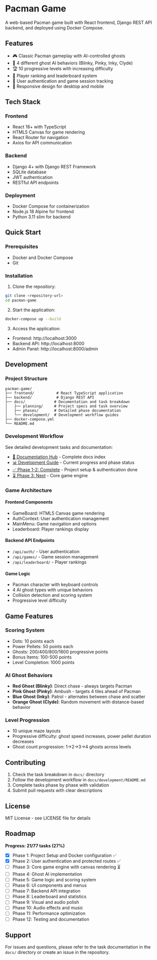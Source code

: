 # Pacman Game

A web-based Pacman game built with React frontend, Django REST API backend, and deployed using Docker Compose.

## Features

- 🎮 Classic Pacman gameplay with AI-controlled ghosts
- 👻 4 different ghost AI behaviors (Blinky, Pinky, Inky, Clyde)
- 🏆 10 progressive levels with increasing difficulty
- 🥇 Player ranking and leaderboard system
- 🔐 User authentication and game session tracking
- 📱 Responsive design for desktop and mobile

## Tech Stack

### Frontend
- React 18+ with TypeScript
- HTML5 Canvas for game rendering
- React Router for navigation
- Axios for API communication

### Backend
- Django 4+ with Django REST Framework
- SQLite database
- JWT authentication
- RESTful API endpoints

### Deployment
- Docker Compose for containerization
- Node.js 18 Alpine for frontend
- Python 3.11 slim for backend

## Quick Start

### Prerequisites
- Docker and Docker Compose
- Git

### Installation

1. Clone the repository:
```bash
git clone <repository-url>
cd pacman-game
```

2. Start the application:
```bash
docker-compose up --build
```

3. Access the application:
- Frontend: http://localhost:3000
- Backend API: http://localhost:8000
- Admin Panel: http://localhost:8000/admin

## Development

### Project Structure
```
pacman-game/
├── frontend/          # React TypeScript application
├── backend/           # Django REST API
├── docs/             # Documentation and task breakdown
│   ├── planning/     # Project specs and task overview
│   ├── phases/       # Detailed phase documentation
│   └── development/  # Development workflow guides
├── docker-compose.yml
└── README.md
```

### Development Workflow

See detailed development tasks and documentation:
- [📖 Documentation Hub](./docs/README.md) - Complete docs index
- [📊 Development Guide](./docs/development/README.md) - Current progress and phase status
- [✅ Phase 1-2: Complete](./docs/phases/) - Project setup & authentication done
- [⏳ Phase 3: Next](./docs/phases/Phase3_CoreGameEngine.md) - Core game engine

### Game Architecture

#### Frontend Components
- GameBoard: HTML5 Canvas game rendering
- AuthContext: User authentication management
- MainMenu: Game navigation and options
- Leaderboard: Player rankings display

#### Backend API Endpoints
- `/api/auth/` - User authentication
- `/api/games/` - Game session management
- `/api/leaderboard/` - Player rankings

#### Game Logic
- Pacman character with keyboard controls
- 4 AI ghost types with unique behaviors
- Collision detection and scoring system
- Progressive level difficulty

## Game Features

### Scoring System
- Dots: 10 points each
- Power Pellets: 50 points each
- Ghosts: 200/400/800/1600 progressive points
- Bonus Items: 100-500 points
- Level Completion: 1000 points

### AI Ghost Behaviors
- **Red Ghost (Blinky)**: Direct chase - always targets Pacman
- **Pink Ghost (Pinky)**: Ambush - targets 4 tiles ahead of Pacman
- **Blue Ghost (Inky)**: Patrol - alternates between chase and scatter
- **Orange Ghost (Clyde)**: Random movement with distance-based behavior

### Level Progression
- 10 unique maze layouts
- Progressive difficulty: ghost speed increases, power pellet duration decreases
- Ghost count progression: 1→2→3→4 ghosts across levels

## Contributing

1. Check the task breakdown in `docs/` directory
2. Follow the development workflow in `docs/development/README.md`
3. Complete tasks phase by phase with validation
4. Submit pull requests with clear descriptions

## License

MIT License - see LICENSE file for details

## Roadmap

**Progress: 21/77 tasks (27%)**

- [x] Phase 1: Project Setup and Docker configuration ✅
- [x] Phase 2: User authentication and protected routes ✅
- [ ] Phase 3: Core game engine with canvas rendering ⏳
- [ ] Phase 4: Ghost AI implementation
- [ ] Phase 5: Game logic and scoring system
- [ ] Phase 6: UI components and menus
- [ ] Phase 7: Backend API integration
- [ ] Phase 8: Leaderboard and statistics
- [ ] Phase 9: Visual and audio polish
- [ ] Phase 10: Audio effects and music
- [ ] Phase 11: Performance optimization
- [ ] Phase 12: Testing and documentation

## Support

For issues and questions, please refer to the task documentation in the `docs/` directory or create an issue in the repository.